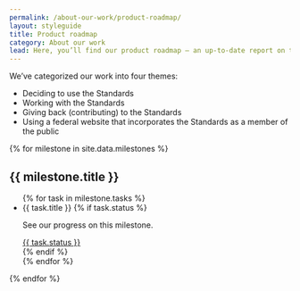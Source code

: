 ```yaml
---
permalink: /about-our-work/product-roadmap/
layout: styleguide
title: Product roadmap
category: About our work
lead: Here, you’ll find our product roadmap — an up-to-date report on the work we’re doing.
---
```


<p class="usa-font-lead">We’ve categorized our work into four themes:</p>

<ul class="usa-content-list usa-font-lead">
  <li>Deciding to use the Standards</li>
  <li>Working with the Standards</li>
  <li>Giving back (contributing) to the Standards</li>
  <li>Using a federal website that incorporates the Standards as a member of the public</li>
</ul>

{% for milestone in site.data.milestones %}
<section id="milestone-{{ milestone.id }}">
  <h2>{{ milestone.title }}</h2>
  <ul>
  {% for task in milestone.tasks %}
    <li>
      {{ task.title }}
      {% if task.status %}
        <div class="tooltip">
          <p class="tooltip-text" id="tooltip-text-{{ task.title | slugify }}">See our progress on this milestone.</p>
          <a class="usa-label label-{{ task.status | slugify }}" href="{{ task.url }}" aria-describedby="tooltip-text-{{ task.title | slugify }}">
            {{ task.status }}
          </a>
        </div>
      {% endif %}
    </li>
  {% endfor %}
  </ul>
</section>
{% endfor %}
